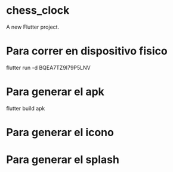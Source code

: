 # chess_clock

A new Flutter project.

# Para correr en dispositivo fisico
flutter run -d BQEA7TZ9I79P5LNV

# Para generar el apk
flutter build apk

# Para generar el icono


# Para generar el splash
